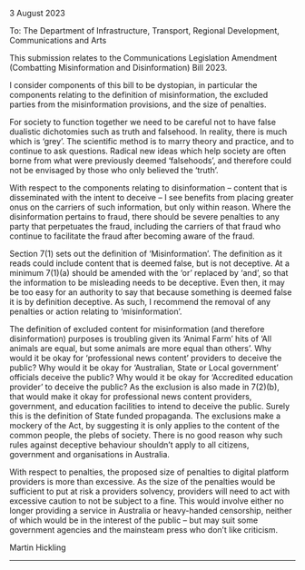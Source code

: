 3 August 2023

To: The Department of Infrastructure, Transport, Regional Development, Communications and Arts

This submission relates to the Communications Legislation Amendment (Combatting Misinformation
and Disinformation) Bill 2023.

I consider components of this bill to be dystopian, in particular the components relating to the
definition of misinformation, the excluded parties from the misinformation provisions, and the size
of penalties.

For society to function together we need to be careful not to have false dualistic dichotomies such as
truth and falsehood. In reality, there is much which is ‘grey’. The scientific method is to marry theory
and practice, and to continue to ask questions. Radical new ideas which help society are often borne
from what were previously deemed ‘falsehoods’, and therefore could not be envisaged by those
who only believed the ‘truth’.

With respect to the components relating to disinformation – content that is disseminated with the
intent to deceive – I see benefits from placing greater onus on the carriers of such information, but
only within reason. Where the disinformation pertains to fraud, there should be severe penalties to
any party that perpetuates the fraud, including the carriers of that fraud who continue to facilitate
the fraud after becoming aware of the fraud.

Section 7(1) sets out the definition of ‘Misinformation’. The definition as it reads could include
content that is deemed false, but is not deceptive. At a minimum 7(1)(a) should be amended with
the ‘or’ replaced by ‘and’, so that the information to be misleading needs to be deceptive. Even
then, it may be too easy for an authority to say that because something is deemed false it is by
definition deceptive. As such, I recommend the removal of any penalties or action relating to
‘misinformation’.

The definition of excluded content for misinformation (and therefore disinformation) purposes is
troubling given its ‘Animal Farm’ hits of ‘All animals are equal, but some animals are more equal
than others’. Why would it be okay for ‘professional news content’ providers to deceive the public?
Why would it be okay for ‘Australian, State or Local government’ officials deceive the public? Why
would it be okay for ‘Accredited education provider’ to deceive the public? As the exclusion is also
made in 7(2)(b), that would make it okay for professional news content providers, government, and
education facilities to intend to deceive the public. Surely this is the definition of State funded
propaganda. The exclusions make a mockery of the Act, by suggesting it is only applies to the
content of the common people, the plebs of society. There is no good reason why such rules against
deceptive behaviour shouldn’t apply to all citizens, government and organisations in Australia.

With respect to penalties, the proposed size of penalties to digital platform providers is more than
excessive. As the size of the penalties would be sufficient to put at risk a providers solvency,
providers will need to act with excessive caution to not be subject to a fine. This would involve either
no longer providing a service in Australia or heavy-handed censorship, neither of which would be in
the interest of the public – but may suit some government agencies and the mainsteam press who
don’t like criticism.

Martin Hickling


-----

